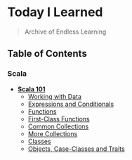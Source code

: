 # Today I Learned
> Archive of Endless Learning

## Table of Contents

### Scala

* [**Scala 101**]()
  * [Working with Data](scala/scala101/01_working_with_data.md)
  * [Expressions and Conditionals](scala/scala101/02_expressions_and_conditionals.md)
  * [Functions](scala/scala101/03_functions.md)
  * [First-Class Functions](scala/scala101/04_first-class_functions.md)
  * [Common Collections](scala/scala101/05_common_collections.md)
  * [More Collections](scala/scala101/06_more_collections.md)
  * [Classes](scala/scala101/07_classes.md)
  * [Objects, Case-Classes and Traits](scala/scala101/08_objects_case-classes_and_traits.md)



